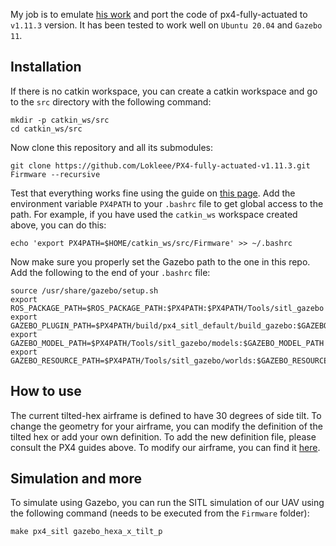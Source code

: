 My job is to emulate [his work](https://github.com/castacks/PX4-fully-actuated.git) and port the code of px4-fully-actuated to `v1.11.3` version. It has been tested to work well on `Ubuntu 20.04` and `Gazebo 11`.

## Installation

If there is no catkin workspace, you can create a catkin workspace and go to the `src` directory with the following command:

```
mkdir -p catkin_ws/src
cd catkin_ws/src
```

Now clone this repository and all its submodules:

```
git clone https://github.com/Lokleee/PX4-fully-actuated-v1.11.3.git Firmware --recursive
```
Test that everything works fine using the guide on [this page](https://dev.px4.io/master/en/setup/building_px4.html#first-build-using-the-jmavsim-simulator).
Add the environment variable `PX4PATH` to your `.bashrc` file to get global access to the path. For example, if you have used the `catkin_ws` workspace created above, you can do this:

```
echo 'export PX4PATH=$HOME/catkin_ws/src/Firmware' >> ~/.bashrc
```

Now make sure you properly set the Gazebo path to the one in this repo. Add the following to the end of your `.bashrc` file:

```
source /usr/share/gazebo/setup.sh
export ROS_PACKAGE_PATH=$ROS_PACKAGE_PATH:$PX4PATH:$PX4PATH/Tools/sitl_gazebo
export GAZEBO_PLUGIN_PATH=$PX4PATH/build/px4_sitl_default/build_gazebo:$GAZEBO_PLUGIN_PATH
export GAZEBO_MODEL_PATH=$PX4PATH/Tools/sitl_gazebo/models:$GAZEBO_MODEL_PATH
export GAZEBO_RESOURCE_PATH=$PX4PATH/Tools/sitl_gazebo/worlds:$GAZEBO_RESOURCE_PATH
```

## How to use

The current tilted-hex airframe is defined to have 30 degrees of side tilt. To change the geometry for your airframe, you can modify the definition of the tilted hex or add your own definition. To add the new definition file, please consult the PX4 guides above. To modify our airframe, you can find it [here](https://github.com/Lokleee/PX4-fully-actuated-v1.11.3/blob/v1.11.3-master/src/lib/mixer/MultirotorMixer/geometries/hex_x_tilt.toml).

## Simulation and more

To simulate using Gazebo, you can run the SITL simulation of our UAV using the following command (needs to be executed from the `Firmware` folder):

```
make px4_sitl gazebo_hexa_x_tilt_p
```
